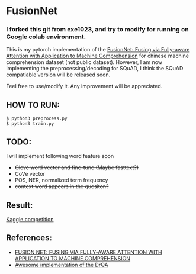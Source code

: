 # FusionNet
### I forked this git from exe1023, and try to modify for running on Google colab environment.

This is my pytorch implementation of the [FusionNet: Fusing via Fully-aware Attention with Application to Machine Comprehension](https://openreview.net/pdf?id=BJIgi_eCZ) for chinese machine comprehension dataset (not public dataset). However, I am now implementing the preprocessing/decoding for SQuAD, I think the SQuAD compatiable version will be released soon.

Feel free to use/modify it. Any improvement will be appreciated.

## HOW TO RUN:
```
$ python3 preprocess.py
$ python3 train.py
```

## TODO:
I will implement following word feature soon
- <strike>Glove word vector and fine-tune (Maybe fasttext?) </strike>
- CoVe vector
- POS, NER, normalized term frequency 
- <strike>context word appears in the quesiton?</strike>

## Result:
[Kaggle competition](https://www.kaggle.com/c/ml-2017fall-final-chinese-qa/leaderboard)

## References:
- [FUSION NET: FUSING VIA FULLY-AWARE ATTENTION WITH APPLICATION TO MACHINE COMPREHENSION](https://openreview.net/pdf?id=BJIgi_eCZ)
- [Awesome implementation of the DrQA](https://github.com/facebookresearch/DrQA)
